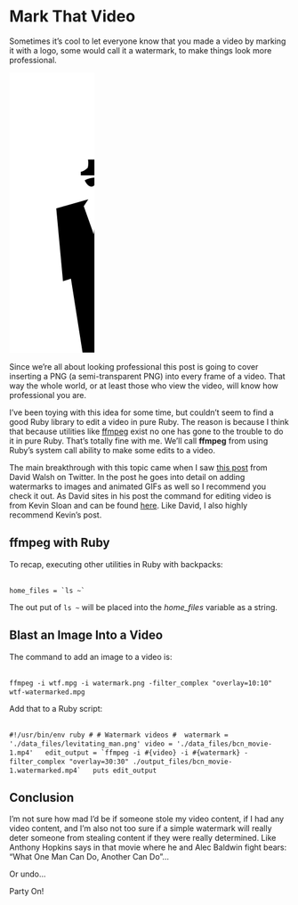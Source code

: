 # Mark That Video

Sometimes it’s cool to let everyone know that you made a video by marking it with a logo, some would call it a watermark, to make things look more professional.

![](img/man_in_business_suit_levitating.svg)

Since we’re all about looking professional this post is going to cover inserting a PNG (a semi-transparent PNG) into every frame of a video.  That way the whole world, or at least those who view the video, will know how professional you are.

I’ve been toying with this idea for some time, but couldn’t seem to find a good Ruby library to edit a video in pure Ruby.  The reason is because I think that because utilities like [ffmpeg](https://www.ffmpeg.org/) exist no one has gone to the trouble to do it in pure Ruby. That’s totally fine with me.  We’ll call **ffmpeg** from using Ruby’s system call ability to make some edits to a video.

The main breakthrough with this topic came when I saw [this post](http://davidwalsh.name/watermark-images-videos) from David Walsh on Twitter.  In the post he goes into detail on adding watermarks to images and animated GIFs as well so I recommend you check it out.  As David sites in his post the command for editing video is from Kevin Sloan and can be found [here](http://ksloan.net/watermarking-videos-from-the-command-line-using-ffmpeg-filters/).  Like David, I also highly recommend Kevin’s post.

## ffmpeg with Ruby

To recap, executing other utilities in Ruby with backpacks:

```

home_files = `ls ~`

```

The out put of ```ls ~``` will be placed into the *home_files* variable as a string.

## Blast an Image Into a Video

The command to add an image to a video is:

```

ffmpeg -i wtf.mpg -i watermark.png -filter_complex "overlay=10:10" wtf-watermarked.mpg

```

Add that to a Ruby script:

```

#!/usr/bin/env ruby # # Watermark videos #  watermark = './data_files/levitating_man.png' video = './data_files/bcn_movie-1.mp4'   edit_output = `ffmpeg -i #{video} -i #{watermark} -filter_complex "overlay=30:30" ./output_files/bcn_movie-1.watermarked.mp4`   puts edit_output

```

## Conclusion

I’m not sure how mad I’d be if someone stole my video content, if I had any video content, and I’m also not too sure if a simple watermark will really deter someone from stealing content if they were really determined.  Like Anthony Hopkins says in that movie where he and Alec Baldwin fight bears: “What One Man Can Do, Another Can Do”…

Or undo…

Party On!